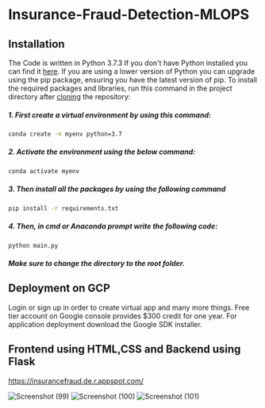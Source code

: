 # Insurance-Fraud-Detection-MLOPS
## Installation
The Code is written in Python 3.7.3 If you don't have Python installed you can find it [here](https://www.python.org/downloads/). If you are using a lower version of Python you can upgrade using the pip package, ensuring you have the latest version of pip. To install the required packages and libraries, run this command in the project directory after [cloning](https://www.howtogeek.com/451360/how-to-clone-a-github-repository/) the repository:

##### 1. First create a virtual environment by using this command:
```bash
conda create -n myenv python=3.7
```
##### 2. Activate the environment using the below command:
```bash
conda activate myenv
```
##### 3. Then install all the packages by using the following command
```bash
pip install -r requirements.txt
```
##### 4. Then, in cmd or Anaconda prompt write the following code:
```bash
python main.py
```
##### Make sure to change the directory to the root folder.  

## Deployment on GCP
Login or sign up in order to create virtual app and many more things. Free tier account on Google console provides $300 credit for one year. For application deployment download the Google SDK installer.

## Frontend using HTML,CSS and Backend using Flask

https://insurancefraud.de.r.appspot.com/

![Screenshot (99)](https://user-images.githubusercontent.com/75041273/129017508-18e3b8ac-c08f-4fce-9e3f-b10bcf8e41a3.png)
![Screenshot (100)](https://user-images.githubusercontent.com/75041273/129017696-327f347f-1ea1-49e0-90f3-e21c1067374f.png)
![Screenshot (101)](https://user-images.githubusercontent.com/75041273/129017832-1db713d3-03f4-4089-a0b7-e14aec71f210.png)
